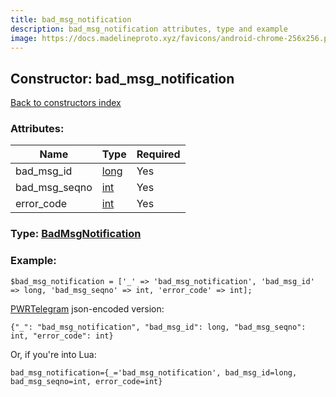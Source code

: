 ```yaml
---
title: bad_msg_notification
description: bad_msg_notification attributes, type and example
image: https://docs.madelineproto.xyz/favicons/android-chrome-256x256.png
---
```

## Constructor: bad\_msg\_notification  
[Back to constructors index](index.md)



### Attributes:

| Name     |    Type       | Required |
|----------|---------------|----------|
|bad\_msg\_id|[long](../types/long.md) | Yes|
|bad\_msg\_seqno|[int](../types/int.md) | Yes|
|error\_code|[int](../types/int.md) | Yes|



### Type: [BadMsgNotification](../types/BadMsgNotification.md)


### Example:

```
$bad_msg_notification = ['_' => 'bad_msg_notification', 'bad_msg_id' => long, 'bad_msg_seqno' => int, 'error_code' => int];
```  

[PWRTelegram](https://pwrtelegram.xyz) json-encoded version:

```
{"_": "bad_msg_notification", "bad_msg_id": long, "bad_msg_seqno": int, "error_code": int}
```


Or, if you're into Lua:  


```
bad_msg_notification={_='bad_msg_notification', bad_msg_id=long, bad_msg_seqno=int, error_code=int}

```


